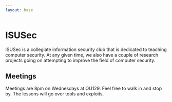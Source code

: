 ```yaml
---
layout: base
---
```


# ISUSec

ISUSec is a collegiate information security club that is dedicated to teaching computer security. At any given time, we also have a couple of research projects going on attempting to improve the field of computer security.

## Meetings

Meetings are 8pm on Wednesdays at OU129. Feel free to walk in and stop by. The lessons will go over tools and exploits.